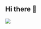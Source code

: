## Hi there 👋
<!--![badge](https://devpost-public.s3.amazonaws.com/Microsoft%20Developers%20AI%20Learning%20Hackathon/MicrosoftDevsAILearningHackathon_Badge.png)-->
<img  src="https://readme-components.vercel.app/api?component=logo&fill=black&logo=javascript&svgfill=f6df1c">
<!--
**Rahman2001/Rahman2001** is a ✨ _special_ ✨ repository because its `README.md` (this file) appears on your GitHub profile.

Here are some ideas to get you started:

- 🔭 I’m currently working on ...
- 🌱 I’m currently learning ...
- 👯 I’m looking to collaborate on ...
- 🤔 I’m looking for help with ...
- 💬 Ask me about ...
- 📫 How to reach me: ...
- 😄 Pronouns: ...
- ⚡ Fun fact: ...
-->
